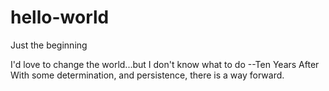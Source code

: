 # hello-world
Just the beginning

I'd love to change the world...but I don't know what to do  --Ten Years After
With some determination, and persistence, there is a way forward.
